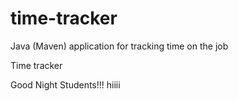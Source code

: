 # time-tracker
Java (Maven) application for tracking time on the job

Time tracker

Good Night Students!!!
hiiii
